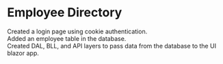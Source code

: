 # Employee Directory <br/>
Created a login page using cookie authentication. <br/>
Added an employee table in the database. <br/>
Created DAL, BLL, and API layers to pass data from the database to the UI blazor app. <br/>


